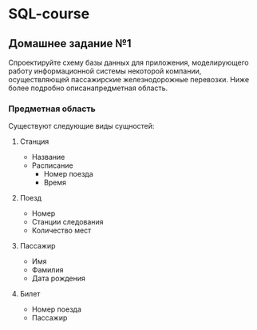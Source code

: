 # SQL-course

## Домашнее задание №1

Спроектируйте схему базы данных для приложения, моделирующего работу информационной системы некоторой компании, осуществляющей пассажирские железнодорожные перевозки. Ниже более подробно описанапредметная область.

### Предметная область

Существуют следующие виды сущностей:

1. Станция
   - Название
   - Расписание
     - Номер поезда
	 - Время

2. Поезд
   - Номер
   - Станции следования
   - Количество мест

3. Пассажир
   - Имя
   - Фамилия
   - Дата рождения
   
4. Билет
   - Номер поезда
   - Пассажир